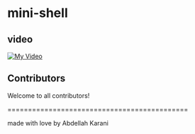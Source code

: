# mini-shell



## video
[![My Video](https://img.youtube.com/vi/D0NGuq_ynrY/0.jpg)](https://youtu.be/D0NGuq_ynrY)


## Contributors

Welcome to all contributors!

============================================

made with love by Abdellah Karani


